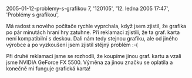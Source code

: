 2005-01-12-problemy-s-grafikou
7, '120105', '12. ledna 2005 17:47', 'Problémy s grafikou',


Má radost s nového počítače rychle vyprchala, když jsem zjistil,
že grafika po pár minutách hraní hry zatuhne. Při reklamaci
zjistili, že ta graf. karta není kompatibilní s deskou. Dali nám
tedy stejnou grafiku, ale od jiného výrobce a po vyzkoušení
jsem zjistil stějný problém :-(

Při druhé reklamaci jsme se rozhodli, že koupíme jinou graf. kartu
a vzali jsme NVIDIA GeForce FX 5500. Výměna za jinou značku se
oplatila a konečně mi funguje grafická karta!

